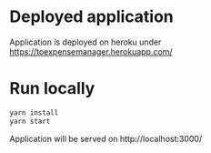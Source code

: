 # Deployed application

Application is deployed on heroku under https://toexpensemanager.herokuapp.com/

# Run locally

```bash
yarn install
yarn start
```

Application will be served on http://localhost:3000/
